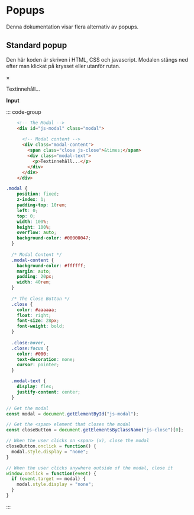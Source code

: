 
# Popups

Denna dokumentation visar flera alternativ av popups.

## Standard popup

Den här koden är skriven i HTML, CSS och javascript. Modalen stängs ned efter man klickat på krysset eller utanför rutan.
    <div id="js-modal" class="modal">
      <div class="modal-content">
        <span class="close js-close">&times;</span>
        <div class="modal-text">
          <p>Textinnehåll...</p>
        </div>
      </div>
    </div>

**Input**

::: code-group

```html [HTML]
    <!-- The Modal -->
    <div id="js-modal" class="modal">
    
      <!-- Modal content -->
      <div class="modal-content">
        <span class="close js-close">&times;</span>
        <div class="modal-text">
          <p>Textinnehåll...</p>
        </div>
      </div>
    </div>
```

```css [CSS]
.modal {
    position: fixed; 
    z-index: 1; 
    padding-top: 10rem; 
    left: 0;
    top: 0;
    width: 100%; 
    height: 100%; 
    overflow: auto; 
    background-color: #00000047; 
  }
  
  /* Modal Content */
  .modal-content {
    background-color: #ffffff;
    margin: auto;
    padding: 20px;
    width: 40rem;
  }
  
  /* The Close Button */
  .close {
    color: #aaaaaa;
    float: right;
    font-size: 28px;
    font-weight: bold;
  }
  
  .close:hover,
  .close:focus {
    color: #000;
    text-decoration: none;
    cursor: pointer;
  }

  .modal-text {
    display: flex;
    justify-content: center;
  }
```

```js [JS]
// Get the modal
const modal = document.getElementById("js-modal");

// Get the <span> element that closes the modal
const closeButton = document.getElementsByClassName("js-close")[0];

// When the user clicks on <span> (x), close the modal
closeButton.onclick = function() {
  modal.style.display = "none";
}

// When the user clicks anywhere outside of the modal, close it
window.onclick = function(event) {
  if (event.target == modal) {
    modal.style.display = "none";
  }
}
```
:::

<script setup>
import EditPageButton from '../../.vitepress/theme/components/edit-page-button.vue'
</script>

<EditPageButton />

<script>
import './elements.css'
</script>
